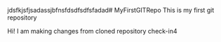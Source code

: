jdsfkjsfjsadassjbfnsfdsdfsdfsfadad# MyFirstGITRepo
  This is my first git repository

Hi! I am making changes from cloned repository
check-in4
